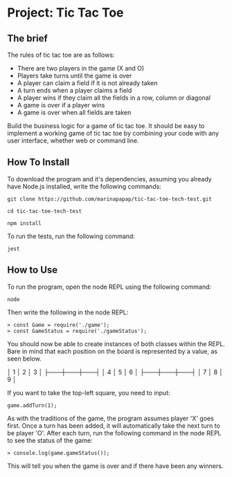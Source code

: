 # Project: Tic Tac Toe

## The brief

The rules of tic tac toe are as follows:

* There are two players in the game (X and O)
* Players take turns until the game is over
* A player can claim a field if it is not already taken
* A turn ends when a player claims a field
* A player wins if they claim all the fields in a row, column or diagonal
* A game is over if a player wins
* A game is over when all fields are taken

Build the business logic for a game of tic tac toe. It should be easy to implement a working game of tic tac toe by combining your code with any user interface, whether web or command line.

## How To Install

To download the program and it's dependencies, assuming you already have Node.js installed, write the following commands:

```
git clone https://github.com/marinapapap/tic-tac-toe-tech-test.git

cd tic-tac-toe-tech-test

npm install
```

To run the tests, run the following command:

```
jest
```

## How to Use

To run the program, open the node REPL using the following command:

```
node
```

Then write the following in the node REPL:

```
> const Game = require('./game');
> const GameStatus = require('./gameStatus');
```

You should now be able to create instances of both classes within the REPL. Bare in mind that each position
on the board is represented by a value, as seen below.

 │ 1 │ 2 │ 3 │
 ├───┼───┼───┤
 │ 4 │ 5 │ 6 │
 ├───┼───┼───┤
 │ 7 │ 8 │ 9 │

If you want to take the top-left square, you need to input:

```
game.addTurn(1);
```

As with the traditions of the game, the program assumes player 'X' goes first. Once a turn has been added, 
it will automatically take the next turn to be player 'O'. After each turn, run the following command in the 
node REPL to see the status of the game:

```
> console.log(game.gameStatus());
```

This will tell you when the game is over and if there have been any winners.
